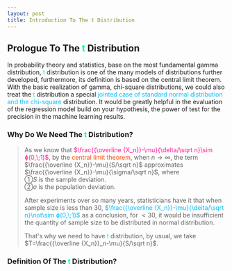 ```yaml
---
layout: post
title: Introduction To The t Distribution
---
```


## Prologue To The <font color="SpringGreen">t</font> Distribution
<p class="message">
In probability theory and statistics, base on the most fundamental gamma distribution, <font color="SpringGreen">t</font> distribution is one of the many models of distributions further developed, furthermore, its definition is based on the central limit theorem.  
With the basic realization of gamma, chi-square distributions, we could also treat the <font color="SpringGreen">t</font> distribution a special <font color="DeepSkyBlue">jointed case of standard normal distribution and the chi-square</font> distribution.  
It would be greatly helpful in the evaluation of the regression model build on your hypothesis, the power of test for the precision in the machine learning results.   
</p>

### Why Do We Need The <font color="SpringGreen">t</font> Distribution?
>As we know that <font color="DeepPink">$\frac{{\overline {X_n}}-\mu}{\delta/\sqrt n}\sim ɸ(0,\;1)$</font>, by the <font color="OrangeRed">central limit theorem</font>, when $n\rightarrow\infty$, the term $\frac{{\overline {X_n}}-\mu}{S/\sqrt n}$ approximates $\frac{{\overline {X_n}}-\mu}{\sigma/\sqrt n}$, where  
>&#10112;$S$ is the sample deviation.  
>&#10113;$\sigma$ is the population deviation.  
>
>After experiments over so many years, statisticians have it that when sample size is less than 30, <font color="DeepSkyBlue">$\frac{{\overline {X_n}}-\mu}{\delta/\sqrt n}\not\sim ɸ(0,\;1)$</font> as a conclusion, for $<30$, it would be insufficient the quantity of sample size to be distributed in normal distribution.  
>
>That's why we need to have <font color="SpringGreen">t</font> distribution, by usual, we take $T=\frac{{\overline {X_n}}_n-\mu}{S/\sqrt n}$.  

### Definition Of The <font color="SpringGreen">t</font> Distribution?
>

<!-- Γ -->
<!-- \frac{\Gamma(k + n)}{\Gamma(n)} \frac{1}{r^k}  -->
<!-- \mbox{\large$\vert$}\nolimits_0^\infty -->
<!-- \vert_0^\infty -->
<!-- &prime; ′ -->
<!-- &Prime; ″ -->
<!-- \overline{X_n} -->
<!-- \frac{{\overline {X_n}}-\mu}{S/\sqrt n} -->

<!-- Notes -->
<!-- <font color="OrangeRed">items, verb, to make it the focus</font> -->
<!-- <font color="Red">KKT</font> -->
<!-- <font color="Red">SMO heuristics</font> -->
<!-- <font color="Red">F</font> distribution -->
<!-- <font color="SpringGreen">t</font> distribution -->
<!-- <font color="DeepSkyBlue">suggested item, soft item</font> -->
<!-- <font color="RoyalBlue">old alpha</font> -->
<!-- <font color="Green">new alpha</font> -->

<!-- <font color="DeepPink">positive conclusion, finding</font> -->
<!-- <font color="DimGray">negative conclusion, finding</font> -->

<!-- <font color="#00ADAD">policy</font> -->
<!-- <font color="#6100A8">full observable</font> -->
<!-- <font color="#FFAC12">partial observable</font> -->
<!-- <font color="#EB00EB">stochastic</font> -->
<!-- <font color="#8400E6">state transition</font> -->
<!-- <font color="#D600D6">discount factor gamma $\gamma$</font> -->
<!-- <font color="#D600D6">$V(S)$</font> -->
<!-- <font color="#9300FF">immediate reward R(S)</font> -->

<!-- https://www.medcalc.org/manual/gamma_distribution_functions.php -->
